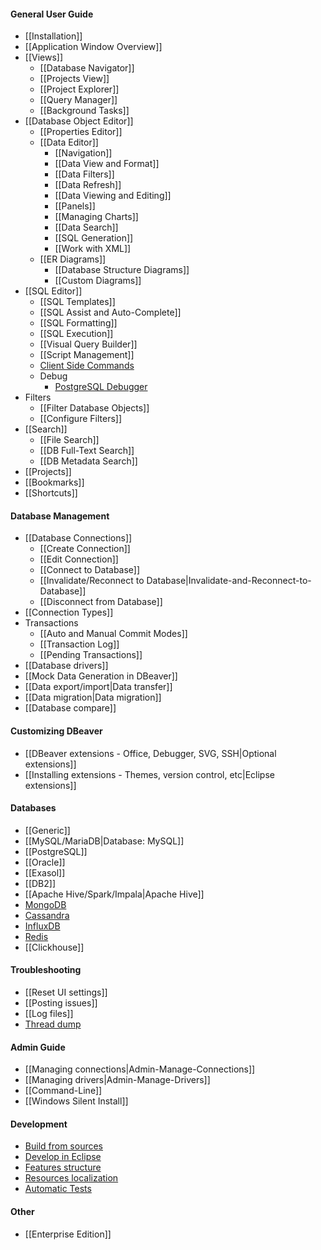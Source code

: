 #### General User Guide
- [[Installation]]
- [[Application Window Overview]]
- [[Views]]
  - [[Database Navigator]]
  - [[Projects View]]
  - [[Project Explorer]]
  - [[Query Manager]]
  - [[Background Tasks]]
- [[Database Object Editor]]
  - [[Properties Editor]]
  - [[Data Editor]]
    - [[Navigation]]
    - [[Data View and Format]]
    - [[Data Filters]]
    - [[Data Refresh]]
    - [[Data Viewing and Editing]]
    - [[Panels]]
    - [[Managing Charts]]
    - [[Data Search]]
    - [[SQL Generation]]
    - [[Work with XML]]
  - [[ER Diagrams]]
    - [[Database Structure Diagrams]]
    - [[Custom Diagrams]]
- [[SQL Editor]]
  - [[SQL Templates]]
  - [[SQL Assist and Auto-Complete]]
  - [[SQL Formatting]]
  - [[SQL Execution]]
  - [[Visual Query Builder]]
  - [[Script Management]]
  - [Client Side Commands](Client-side-scripting)
  - Debug
    - [PostgreSQL Debugger](PGDebugger)
- Filters
  - [[Filter Database Objects]]
  - [[Configure Filters]]
- [[Search]]
  - [[File Search]]
  - [[DB Full-Text Search]]
  - [[DB Metadata Search]]
- [[Projects]]
- [[Bookmarks]]
- [[Shortcuts]]

#### Database Management
- [[Database Connections]]
  - [[Create Connection]]
  - [[Edit Connection]]
  - [[Connect to Database]]
  - [[Invalidate/Reconnect to Database|Invalidate-and-Reconnect-to-Database]]
  - [[Disconnect from Database]]
- [[Connection Types]]
- Transactions
  - [[Auto and Manual Commit Modes]]
  - [[Transaction Log]]
  - [[Pending Transactions]]
- [[Database drivers]]
- [[Mock Data Generation in DBeaver]]
- [[Data export/import|Data transfer]]
- [[Data migration|Data migration]]
- [[Database compare]]

#### Customizing DBeaver
- [[DBeaver extensions - Office, Debugger, SVG, SSH|Optional extensions]]
- [[Installing extensions - Themes, version control, etc|Eclipse extensions]]

#### Databases
- [[Generic]]
- [[MySQL/MariaDB|Database: MySQL]]
- [[PostgreSQL]]
- [[Oracle]]
- [[Exasol]]
- [[DB2]]
- [[Apache Hive/Spark/Impala|Apache Hive]]
- [MongoDB](https://dbeaver.com/databases/mongo/)
- [Cassandra](https://dbeaver.com/databases/cassandra/)
- [InfluxDB](https://dbeaver.com/databases/influxdb/)
- [Redis](https://dbeaver.com/databases/redis/)
- [[Clickhouse]]

#### Troubleshooting
- [[Reset UI settings]]
- [[Posting issues]]
- [[Log files]]
- [Thread dump](Making-a-thread-dump)

#### Admin Guide
- [[Managing connections|Admin-Manage-Connections]]
- [[Managing drivers|Admin-Manage-Drivers]]
- [[Command-Line]]
- [[Windows Silent Install]]

#### Development
- [Build from sources](Build-from-sources)
- [Develop in Eclipse](Develop-in-Eclipse)
- [Features structure](Features-structure)
- [Resources localization](Localization)
- [Automatic Tests](Auto-Tests)

#### Other
- [[Enterprise Edition]]